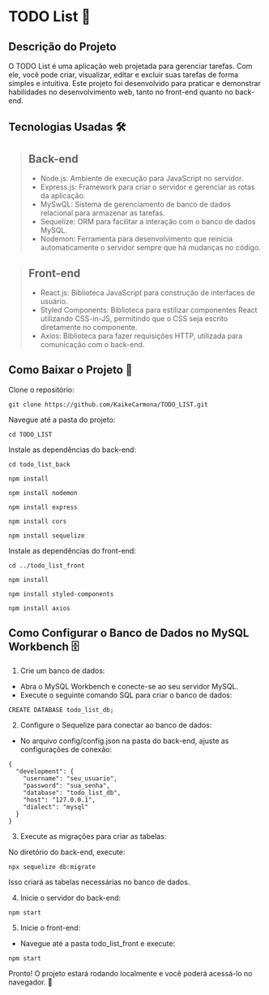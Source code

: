 # TODO List 📝
## Descrição do Projeto
O TODO List é uma aplicação web projetada para gerenciar tarefas. Com ele, você pode criar, visualizar, editar e excluir suas tarefas de forma simples e intuitiva. Este projeto foi desenvolvido para praticar e demonstrar habilidades no desenvolvimento web, tanto no front-end quanto no back-end.
 
## Tecnologias Usadas 🛠️
> ## Back-end
> - Node.js: Ambiente de execução para JavaScript no servidor.
> - Express.js: Framework para criar o servidor e gerenciar as rotas da aplicação.
> - MySwQL: Sistema de gerenciamento de banco de dados relacional para armazenar as tarefas.
> - Sequelize: ORM para facilitar a interação com o banco de dados MySQL.
> - Nodemon: Ferramenta para desenvolvimento que reinicia automaticamente o servidor sempre que há mudanças no código.

> ## Front-end
> - React.js: Biblioteca JavaScript para construção de interfaces de usuário.
> - Styled Components: Biblioteca para estilizar componentes React utilizando CSS-in-JS, permitindo que o CSS seja escrito diretamente no componente.
> - Axios: Biblioteca para fazer requisições HTTP, utilizada para comunicação com o back-end.

## Como Baixar o Projeto 🚀

Clone o repositório:
```
git clone https://github.com/KaikeCarmona/TODO_LIST.git

```

Navegue até a pasta do projeto:
```
cd TODO_LIST

```
Instale as dependências do back-end:
```
cd todo_list_back

npm install

npm install nodemon

npm install express

npm install cors

npm install sequelize

```
Instale as dependências do front-end:
```
cd ../todo_list_front

npm install

npm install styled-components

npm install axios
```

## Como Configurar o Banco de Dados no MySQL Workbench 🗄️
1. Crie um banco de dados:

- Abra o MySQL Workbench e conecte-se ao seu servidor MySQL.
- Execute o seguinte comando SQL para criar o banco de dados:
 ```
CREATE DATABASE todo_list_db;

```
2. Configure o Sequelize para conectar ao banco de dados:

- No arquivo config/config.json na pasta do back-end, ajuste as configurações de conexão:
```
{
  "development": {
    "username": "seu_usuario",
    "password": "sua_senha",
    "database": "todo_list_db",
    "host": "127.0.0.1",
    "dialect": "mysql"
  }
}

```
3. Execute as migrações para criar as tabelas:

No diretório do back-end, execute:
 ```
npx sequelize db:migrate

```
Isso criará as tabelas necessárias no banco de dados.

4. Inicie o servidor do back-end:

 ```
npm start

```
5. Inicie o front-end:

- Navegue até a pasta todo_list_front e execute:
 ```
npm start

```

Pronto! O projeto estará rodando localmente e você poderá acessá-lo no navegador. 🌟

